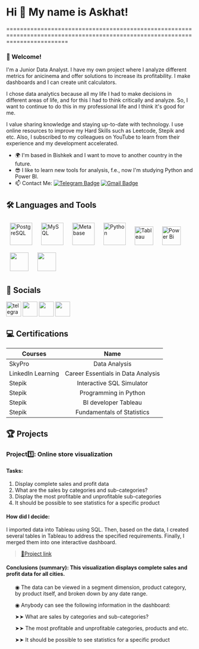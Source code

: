 # Hi 👋 My name is Askhat!
==============================================================================================================================  


### 🙌 Welcome!  
I'm a Junior Data Analyst. I have my own project where I analyze different metrics for anicinema and offer solutions to increase its profitability. I make dashboards and I can create unit calculators. 

I chose data analytics because all my life I had to make decisions in different areas of life, and for this I had to think critically and analyze. So, I want to continue to do this in my professional life and I think it's good for me. 

I value sharing knowledge and staying up-to-date with technology. I use online resources to improve my Hard Skills such as Leetcode, Stepik and etc. Also, I subscribed to my colleagues on YouTube to learn from their experience and my development accelerated. 

* 🌍  I'm based in Bishkek and I want to move to another country in the future.
* 😎 I like to learn new tools for analysis, f.e., now I'm studying Python and Power BI.   
* :mailbox: Contact Me: [![Telegram Badge](https://img.shields.io/badge/-Telegram-blue?style=flat&logo=Telegram&logoColor=white)](https://t.me/askhat_n) [![Gmail Badge](https://img.shields.io/badge/-Gmail-red?style=flat&logo=Gmail&logoColor=white)](mailto:askhat.narkulov@gmail.com)
 
 ## 🛠 Languages and Tools  
<div 
align="left">  
<a href="https://www.postgresql.org/" target="_blank"><img style="margin: 10px" src="https://profilinator.rishav.dev/skills-assets/postgresql-original-wordmark.svg" alt="PostgreSQL" height="60" /></a>  
<a href="https://www.mysql.com/" target="_blank"><img style="margin: 10px" src="https://profilinator.rishav.dev/skills-assets/mysql-original-wordmark.svg" alt="MySQL" height="60" /></a>
<a href="https://www.metabase.com/" target="_blank"><img style="margin: 10px" src="https://dka575ofm4ao0.cloudfront.net/pages-transactional_logos/retina/233858/logo.png" alt="Metabase" height="60" /></a>
<a href="https://www.python.org/" target="_blank"><img style="margin: 10px" src="https://profilinator.rishav.dev/skills-assets/python-original.svg" alt="Python" height="60" /></a>
<a href="https://www.tableau.com/" target="_blank"><img style="margin: 10px" src="https://profilinator.rishav.dev/skills-assets/tableau.svg" alt="Tableau" height="50" /></a>    
<a href="https://powerbi.microsoft.com/en-us/" target="_blank"><img style="margin: 10px" src="https://profilinator.rishav.dev/skills-assets/powerbi.png" alt="Power Bi" height="50" /></a>  
<a href="https://www.microsoft.com/microsoft-365/excel/" target="_blank"><img style="margin: 10px" src="https://upload.wikimedia.org/wikipedia/commons/thumb/3/34/Microsoft_Office_Excel_%282019%E2%80%93present%29.svg/1101px-Microsoft_Office_Excel_%282019%E2%80%93present%29.svg.png" height="50" /></a>
<a href="https://docs.google.com/spreadsheets/" target="_blank"><img style="margin: 10px" src="https://yoolk.ninja/wp-content/uploads/2021/08/Apps-Google-Sheets-1024x1024.png" height="50" /></a>
</div>  

## 🤝 Socials  
<p align="left">
<a href="https://t.me/askhat_n" target="_blank" rel="noreferrer"><img src="https://cdn-icons-png.flaticon.com/512/2111/2111646.png" width="40" height="40" alt="telegram group" /></a> 
<a href="https://www.github.com/askhatnarkulov" target="_blank" rel="noreferrer"><img src="https://raw.githubusercontent.com/danielcranney/readme-generator/main/public/icons/socials/github.svg" width="40" height="40" /></a> 
<a href="https://www.linkedin.com/in/askhat-narkulov/" target="_blank" rel="noreferrer"><img src="https://raw.githubusercontent.com/danielcranney/readme-generator/main/public/icons/socials/linkedin.svg" width="40" height="40" /></a> 
<a href="http://www.instagram.com/as_n19" target="_blank" rel="noreferrer"><img src="https://raw.githubusercontent.com/danielcranney/readme-generator/main/public/icons/socials/instagram.svg" width="40" height="40" /></a> </p>

## 💻 Certifications

| Courses            | Name                                       | 
| -------------------| :----------------------------------------: | 
| SkyPro             | Data Analysis                              | 
| LinkedIn Learning  | Career Essentials in Data Analysis         | 
| Stepik             | Interactive SQL Simulator                  |
| Stepik             | Programming in Python                      | 
| Stepik             | BI developer Tableau                       | 
| Stepik             | Fundamentals of Statistics                 | 


## 🏆 Projects

### Project1️⃣: Online store visualization
#### Tasks:
<ol>
  <li>Display complete sales and profit data</li>
  <li>What are the sales by categories and sub-categories?</li>
  <li>Display the most profitable and unprofitable sub-categories</li>
  <li>It should be possible to see statistics for a specific product</li>
</ol>

#### How did I decide: 
<p> I imported data into Tableau using SQL. Then, based on the data, I created several tables in Tableau to address the specified requirements. Finally, I merged them into one interactive dashboard.<p>

> <a href="https://public.tableau.com/app/profile/askhat.narkulov/viz/Productanalysis_16835638341140/Dashboard1?publish=yes">🔗Project link</a>

#### Conclusions (summary): This visualization displays complete sales and profit data for all cities.
<ol>
<p>◉ The data can be viewed in a segment dimension, product category, by product itself, and broken down by any date range.<p>
<p>◉ Anybody can see the following information in the dashboard:<p>
<p>➤➤ What are sales by categories and sub-categories?<p>
<p>➤➤ The most profitable and unprofitable categories, products and etc.<p>
<p>➤➤ It should be possible to see statistics for a specific product<p>
</ol>
